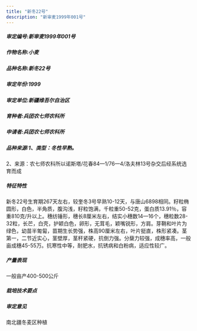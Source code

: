 ```yaml
---
title: "新冬22号"
description: "新审麦1999年001号"
---
```

##### 审定编号:新审麦1999年001号

##### 作物名称:小麦

##### 品种名称:新冬22号

##### 审定年份:1999

##### 审定单位:新疆维吾尔自治区

##### 育种者:兵团农七师农科所

##### 申请者:兵团农七师农科所

##### 品种来源:1、类型：冬性早熟。
2、来源：农七师农科所以诺斯塔/花春84—1/76—4/洛夫林13号杂交后经系统选育而成

##### 特征特性
新冬22号生育期267天左右，较奎冬3号早熟10-12天，与唐山6898相同。籽粒椭圆形，白色，半角质，腹沟浅，籽粒饱满，千粒重50-52克，蛋白质13.91％，容重810克/升以上。穗纺锤形，穗长8厘米左右，结实小穗数14—16个，穗粒数28-32粒，长芒，白壳，护颖白色，卵形，无茸毛，颖嘴锐形，方肩。芽鞘和叶片为绿色，幼苗半匍匐，苗期生长势强，株高90厘米左右，叶片挺直，株形紧凑。茎第一，二节近实心，茎壁厚，茎秆紧硬，抗倒力强。分蘖力较强，成穗率高，一般亩成穗45-55万。抗寒性中等，耐肥水，抗锈病和白粉病，适应性较广。

##### 产量表现
一般亩产400-500公斤

##### 栽培技术要点


##### 审定意见
南北疆冬麦区种植

